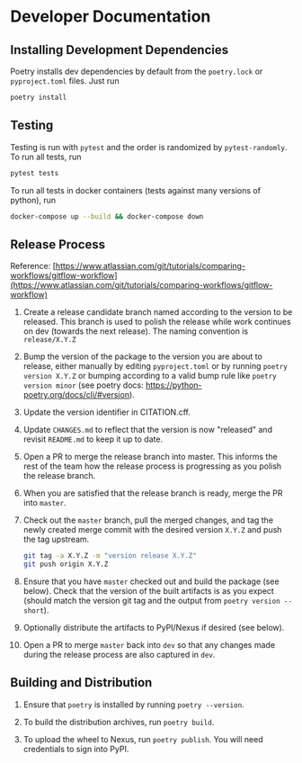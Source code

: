 # Developer Documentation
## Installing Development Dependencies
Poetry installs dev dependencies by default from the `poetry.lock` or `pyproject.toml` files. Just run 
```bash
poetry install
```

## Testing
Testing is run with `pytest` and the order is randomized by `pytest-randomly`. 
To run all tests, run
```bash
pytest tests
```

To run all tests in docker containers (tests against many versions of python), run
```bash
docker-compose up --build && docker-compose down
```

## Release Process
Reference: [https://www.atlassian.com/git/tutorials/comparing-workflows/gitflow-workflow](https://www.atlassian.com/git/tutorials/comparing-workflows/gitflow-workflow)

1. Create a release candidate branch named according to the version to be released. This branch is used to polish
   the release while work continues on dev (towards the next release). The naming convention is `release/X.Y.Z`

2. Bump the version of the package to the version you are about to release, either manually by editing `pyproject.toml`
   or by running `poetry version X.Y.Z` or bumping according to a valid bump rule like `poetry version minor`
   (see poetry docs: https://python-poetry.org/docs/cli/#version).

3. Update the version identifier in CITATION.cff.

4. Update `CHANGES.md` to reflect that the version is now "released" and revisit `README.md` to keep it up to date.
   
5. Open a PR to merge the release branch into master. This informs the rest of the team how the release 
   process is progressing as you polish the release branch.

6. When you are satisfied that the release branch is ready, merge the PR into `master`. 

7. Check out the `master` branch, pull the merged changes, and tag the newly created merge commit with the 
   desired version `X.Y.Z` and push the tag upstream. 
   
   ```bash
   git tag -a X.Y.Z -m "version release X.Y.Z"
   git push origin X.Y.Z
   ```
   
8. Ensure that you have `master` checked out and build the package (see below).
   Check that the version of the built artifacts is as you expect (should match the version git tag and the 
   output from `poetry version --short`).
   
9. Optionally distribute the artifacts to PyPI/Nexus if desired (see below).
   
10. Open a PR to merge `master` back into `dev` so that any changes made during the release process are also captured
    in `dev`. 


## Building and Distribution
1. Ensure that `poetry` is installed by running `poetry --version`.
   
2. To build the distribution archives, run `poetry build`.
   
3. To upload the wheel to Nexus, run `poetry publish`. You will need credentials to sign into PyPI.
